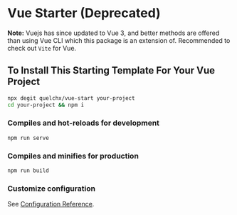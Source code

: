 # Vue Starter (Deprecated)
**Note:** Vuejs has since updated to Vue 3, and better methods are offered than using Vue CLI which this package is an extension of. Recommended to check out `Vite` for Vue. 

## To Install This Starting Template For Your Vue Project
```bash
npx degit quelchx/vue-start your-project
cd your-project && npm i
```

### Compiles and hot-reloads for development
```
npm run serve
```

### Compiles and minifies for production
```
npm run build
```

### Customize configuration
See [Configuration Reference](https://cli.vuejs.org/config/).
